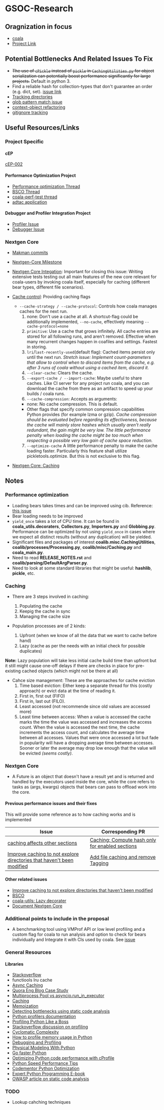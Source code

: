 # GSOC-Research

## Oragnization in focus
- [coala](https://github.com/coala/coala)
- [Project Link](https://projects.coala.io/#/projects?project=optimize_caching&lang=en)

## Potential Bottlenecks And Related Issues To Fix
- ~~The use of `cPickle` instead of `pickle` in `CachingUtilities.py` for object serialization can potentially boost performance significantly for large projects.~~ Default in python 3.
- Find a reliable hash for collection-types that don't guarantee an order (e.g. dict, set). [issue link](https://github.com/coala/coala/issues/5188)
- [Tracking directories](https://thomassileo.name/blog/2013/12/12/tracking-changes-in-directories-with-python/)
- [glob pattern match issue](https://github.com/coala/coala/issues/2300)
- [context-object refactoring](https://github.com/coala/coala/issues/4114)
- [gitignore tracking](https://github.com/coala/coala/issues/2026)

## Useful Resources/Links

### Project Specific
#### cEP
[cEP-002](https://github.com/coala/cEPs/blob/master/cEP-0002.md)

#### Performance Optimization Project
- [Performance optimization Thread](https://github.com/coala/coala/issues/2912)
- [BSCO Thread](https://github.com/coala/coala/issues/3788)
- [coala-perf-test thread](https://github.com/coala/coala/issues/3914)
- [adtac application](https://github.com/coala/teams/issues/3)

#### Debugger and Profiler Integration Project
- [Profiler Issue](https://github.com/coala/coala/issues/565)
- [Debugger Issue](https://github.com/coala/coala/issues/1101)

### Nextgen Core
- [Makman commits](https://github.com/coala/coala/commits/master?author=Makman2)
- [Nextgen-Core Milestone](https://github.com/coala/coala/milestone/18)
- [Nextgen Core Integation](https://github.com/coala/coala/issues/4348): Important for closing this issue: Writing extensive tests testing out all main features of the new core relevant for coala-users by invoking coala itself, especially for caching (different bear types, different file scenarios).
- [Cache control](https://github.com/coala/coala/issues/5136): Providing caching flags
  - `--cache-strategy / --cache-protocol`: Controls how coala manages caches for the next run.
    1. none: Don't use a cache at all. A shortcut-flag could be additionally implemented, `--no-cache`, effectively meaning `--cache-protocol=none`
    2. `primitive`: Use a cache that grows infinitely. All cache entries are stored for all following runs, and aren't removed. Effective when many recurrent changes happen in coafiles and settings. Fastest in storing.
    3. `lri`/`last-recently-used`(default flag): Cached items persist only until the next run. *Stretch issue: Implement count-parameters that allow to control when to discard items from the cache, e.g. after 3 runs of coala without using a cached item, discard it.*
    4. `--clear-cache`: Clears the cache.
    5. `--export-cache / --import-cache`: Maybe useful to share caches. Like CI server for any project run coala, and you can download the cache from there as an artifact to speed up your builds / coala runs.
    6. `--cache-compression`: Accepts as arguments:
      - none: No cache compression. This is default.
      - Other flags that specify common compression capabilities Python provides (for example lzma or gzip). *Cache compression should be evaluated before regarding its effectiveness, because the cache will mainly store hashes which usually aren't really redundant, the gain might be very low. The little performance penalty when loading the cache might be too much when respecting a possible very low gain of cache space reduction.*
    7. `--optimize-cache` A little performance penalty to make the cache loading faster. Particularly this feature shall utilize pickletools.optimize. But this is not exclusive to this flag.
    
- [Nextgen Core: Caching](https://github.com/coala/coala/issues/4350)


## Notes
### Performance optimization
- Loading bears takes times and can be improved using cib. Reference: [this issue](https://github.com/coala/coala/issues/2912#issuecomment-261551204)
- Bear loading needs to be improved
- `yield_once` takes a lot of CPU time. It can be found in **coala_utils.decoraters**, **Collectors.py**, **Importers.py** and **Globbing.py**. Performance can be optimized by not using `yield_once` in cases where we expect all distinct results (without any duplication) will be yielded.
- Significant files and packages of interest **coalib.misc.CachingUtilities**, **coalib/processes/Processing.py**, **coalib/misc/Caching.py**  and **coala_main.py**.
- Need to read **RELEASE_NOTES.rst** and **coalib/parsing/DefaultArgParser.py**.
- Need to look at some standard libraries that might be useful: **hashlib**, **pickle**, etc.

### Caching
- There are 3 steps involved in caching:
  1. Populating the cache 
  2. Keepig the cache in sync
  3. Managing the cache size

- Population processes are of 2 kinds:
  1. Upfront (when we know of all the data that we want to cache before hand)
  2. Lazy (cache as per the needs with an initial check for possible duplicates)
  
**Note:** Lazy population will take less initial cache build time than upfront but it still might cause one-off delays if there
  are checks in place for pre-existing cached objects (which might not be there at all)
  
- Cahce size management: These are the approaches for cache eviction
    1. Time based eviction: Either keep a separate thread for this (costly approach) or evict data at the time of reading it.
    2. First in, first out (FIFO)
    3. First in, last out (FILO).
    4. Least accessed (not recommende since old values are accessed more)
    5. Least time between access: When a value is accessed the cache marks the time the value was accessed and increases the access count. When the value is accessed the next time, the cache increments the access count, and calculates the average time between all accesses. Values that were once accessed a lot but fade in popularity will have a dropping average time between accesses. Sooner or later the average may drop low enough that the value will be evicted *(seems costly)*.
    
### Nextgen Core
- A Future is an object that doesn't have a result yet and is returned and handled by the executors used inside the core, while the core refers to tasks as (args, kwargs) objects that bears can pass to offload work into the core.

#### Previous performance issues and their fixes
This will provide some reference as to how caching works and is implemented

| Issue | Corresponding PR |
|-------|---------------|
| [caching affects other sections](https://github.com/coala/coala/issues/2708) | [Caching: Compute hash only for enabled sections](https://github.com/coala/coala/pull/2712) |
| [Improve caching to not explore directories that haven't been modified](https://github.com/coala/coala/issues/2541) | [Add file caching and remove Tagging](https://github.com/coala/coala/pull/2016) |

#### Other related issues
- [Improve caching to not explore directories that haven't been modified](https://github.com/coala/coala/issues/2541)
- [BSCO](https://github.com/coala/coala/issues/3788)
- [coala-utils: Lazy decorater](https://gitlab.com/coala/coala-utils/issues/3)
- [Document Nextgen Core](https://github.com/coala/coala/issues/4584)

### Additional points to include in the proposal
- A benchmarking tool using VMProf API or low level profiling and a custom flag for coala to run analysis and option to check for bears individually and Integrate it with CIs used by coala. See [issue](https://github.com/coala/coala/issues/3914)

### General Resources
#### Libraries
- [Stackoverflow](https://stackoverflow.com/questions/34116942/how-to-cache-asyncio-coroutines#34123396)
- functiools lru cache
- [Async Caching](https://alastaircrabtree.com/cache-the-result-of-an-async-method-using-lazycache/)
- [Quora Eng Blog Case Study](https://engineering.quora.com/Asynchronous-Programming-in-Python)
- [Multiprocess Pool vs asyncio.run_in_executor](https://stackoverflow.com/questions/45618893/multiprocess-pool-vs-asyncio-run-in-executor#45640104)
- [Caching](https://www.wikiwand.com/en/Cache_(computing))
- [Memoization](https://www.wikiwand.com/en/Memoization)
- [Detecting bottlenecks using static code analysis](https://dzone.com/articles/detecting-performance-bottlenecks)
- [Python profilers documentation](https://docs.python.org/2/library/profile.html)
- [Profiling Python Like a Boss](https://zapier.com/engineering/profiling-python-boss/)
- [Stackoverflow discussion on profiling](https://stackoverflow.com/questions/582336/how-can-you-profile-a-script)
- [Cyclomatic Complexity](https://www.wikiwand.com/en/Cyclomatic_complexity)
- [How to profile memory usage in Python ](https://www.pluralsight.com/blog/tutorials/how-to-profile-memory-usage-in-python)
- [Debugging and Profiling](https://docs.python.org/3/library/debug.html)
- [Physical Modeling With Python ](https://physicalmodelingwithpython.blogspot.in/2015/09/speeding-up-python-part-1-profiling.html)
- [Go faster Python](https://alimanfoo.github.io/2017/01/23/go-faster-python.html)
- [Optimizing Python code performance with cProfile](https://blog.alookanalytics.com/2017/03/21/python-profiling-basics/)
- [Python Speed Performance Tips](https://wiki.python.org/moin/PythonSpeed/PerformanceTips)
- [Codementor Python Optimization](https://www.codementor.io/python/tutorial/stack-overflow-martijn-pieters-python-optimization)
- [Expert Python Programming E-book](https://www.packtpub.com/mapt/book/application_development/9781785886850)
- [OWASP article on static code analysis](https://www.owasp.org/index.php/Static_Code_Analysis)

### TODO
- Lookup cahching techniques
